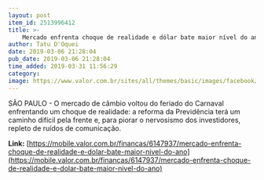 ```yaml
---
layout: post
item_id: 2513996412
title: >-
    Mercado enfrenta choque de realidade e dólar bate maior nível do ano
author: Tatu D'Oquei
date: 2019-03-06 21:28:04
pub_date: 2019-03-06 21:28:04
time_added: 2019-03-31 11:56:29
category: 
image: https://www.valor.com.br/sites/all/themes/basic/images/facebook/valor-big.jpg
---
```


SÃO PAULO - O mercado de câmbio voltou do feriado do Carnaval enfrentando um choque de realidade: a reforma da Previdência terá um caminho difícil pela frente e, para piorar o nervosismo dos investidores, repleto de ruídos de comunicação.

**Link:** [https://mobile.valor.com.br/financas/6147937/mercado-enfrenta-choque-de-realidade-e-dolar-bate-maior-nivel-do-ano](https://mobile.valor.com.br/financas/6147937/mercado-enfrenta-choque-de-realidade-e-dolar-bate-maior-nivel-do-ano)

